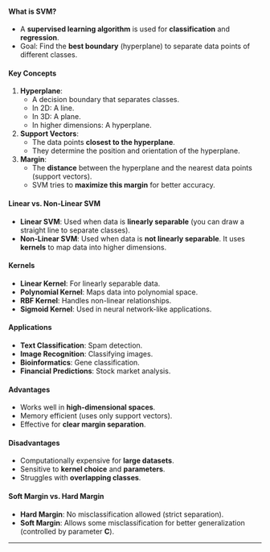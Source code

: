 #### What is SVM?
- A **supervised learning algorithm** is used for **classification** and **regression**.
- Goal: Find the **best boundary** (hyperplane) to separate data points of different classes.
#### Key Concepts
1. **Hyperplane**:
   - A decision boundary that separates classes.
   - In 2D: A line.
   - In 3D: A plane.
   - In higher dimensions: A hyperplane.
2. **Support Vectors**:
   - The data points **closest to the hyperplane**.
   - They determine the position and orientation of the hyperplane.
3. **Margin**:
   - The **distance** between the hyperplane and the nearest data points (support vectors).
   - SVM tries to **maximize this margin** for better accuracy.
#### Linear vs. Non-Linear SVM
- **Linear SVM**: Used when data is **linearly separable** (you can draw a straight line to separate classes).
- **Non-Linear SVM**: Used when data is **not linearly separable**. It uses **kernels** to map data into higher dimensions.
#### Kernels
- **Linear Kernel**: For linearly separable data.
- **Polynomial Kernel**: Maps data into polynomial space.
- **RBF Kernel**: Handles non-linear relationships.
- **Sigmoid Kernel**: Used in neural network-like applications.
#### Applications
- **Text Classification**: Spam detection.
- **Image Recognition**: Classifying images.
- **Bioinformatics**: Gene classification.
- **Financial Predictions**: Stock market analysis.
#### Advantages
- Works well in **high-dimensional spaces**.
- Memory efficient (uses only support vectors).
- Effective for **clear margin separation**.
#### Disadvantages
- Computationally expensive for **large datasets**.
- Sensitive to **kernel choice** and **parameters**.
- Struggles with **overlapping classes**.
#### Soft Margin vs. Hard Margin
- **Hard Margin**: No misclassification allowed (strict separation).
- **Soft Margin**: Allows some misclassification for better generalization (controlled by parameter **C**).
----
